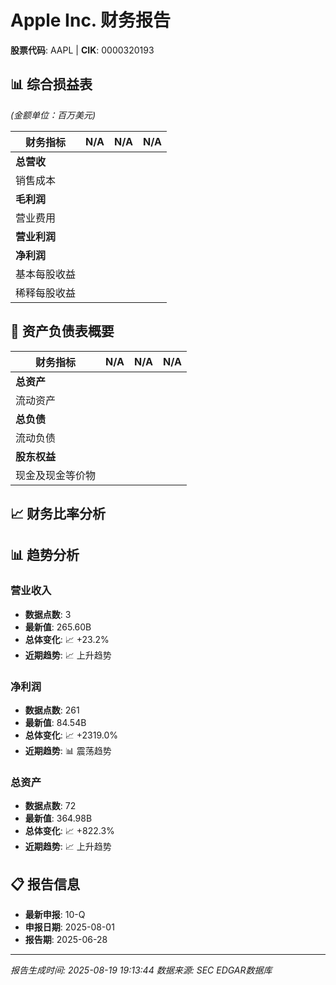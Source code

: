 # Apple Inc. 财务报告
**股票代码**: AAPL | **CIK**: 0000320193

## 📊 综合损益表

*(金额单位：百万美元)*

| 财务指标 | N/A | N/A | N/A |
|----------|------------------:|------------------:|------------------:|
| **总营收** |
| 销售成本 |
| **毛利润** |
| 营业费用 |
| **营业利润** |
| **净利润** |
| 基本每股收益 |
| 稀释每股收益 |

## 🏦 资产负债表概要

| 财务指标 | N/A | N/A | N/A |
|----------|------------------:|------------------:|------------------:|
| **总资产** |
| 流动资产 |
| **总负债** |
| 流动负债 |
| **股东权益** |
| 现金及现金等价物 |

## 📈 财务比率分析


## 📊 趋势分析

### 营业收入

- **数据点数**: 3
- **最新值**: 265.60B
- **总体变化**: 📈 +23.2%
- **近期趋势**: 📈 上升趋势

### 净利润

- **数据点数**: 261
- **最新值**: 84.54B
- **总体变化**: 📈 +2319.0%
- **近期趋势**: 📊 震荡趋势

### 总资产

- **数据点数**: 72
- **最新值**: 364.98B
- **总体变化**: 📈 +822.3%
- **近期趋势**: 📈 上升趋势


## 📋 报告信息

- **最新申报**: 10-Q
- **申报日期**: 2025-08-01
- **报告期**: 2025-06-28

---
*报告生成时间: 2025-08-19 19:13:44*
*数据来源: SEC EDGAR数据库*
